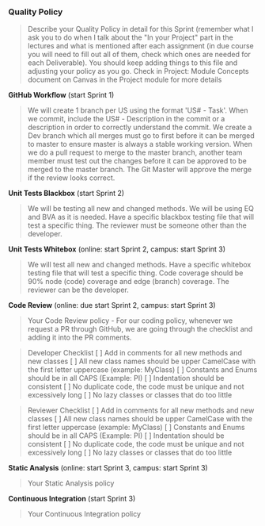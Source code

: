 ### Quality Policy
> Describe your Quality Policy in detail for this Sprint (remember what I ask you to do when I talk about the "In your Project" part in the lectures and what is mentioned after each assignment (in due course you will need to fill out all of them, check which ones are needed for each Deliverable). You should keep adding things to this file and adjusting your policy as you go.
> Check in Project: Module Concepts document on Canvas in the Project module for more details 

**GitHub Workflow** (start Sprint 1)
  > We will create 1 branch per US using the format 'US# - Task'. When we commit, include the US# - Description in the commit or a description in order to correctly understand the commit. We create a Dev branch which all merges must go to first before it can be merged to master to ensure master is always a stable working version. When we do a pull request to merge to the master branch, another team member must test out the changes before it can be approved to be merged to the master branch. The Git Master will approve the merge if the review looks correct. 
  
**Unit Tests Blackbox** (start Sprint 2)
  > We will be testing all new and changed methods. We will be using EQ and BVA as it is needed. Have a specific blackbox testing file that will test a specific thing. The reviewer must be someone other than the developer.

 **Unit Tests Whitebox** (online: start Sprint 2, campus: start Sprint 3)
  > We will test all new and changed methods. Have a specific whitebox testing file that will test a specific thing. Code coverage should be 90% node (code) coverage and edge (branch) coverage. The reviewer can be the developer. 

**Code Review** (online: due start Sprint 2, campus: start Sprint 3)
  > Your Code Review policy - For our coding policy, whenever we request a PR through GitHub, we are going through the checklist and adding it into the PR comments.   

  > Developer Checklist
  > [ ] Add in comments for all new methods and new classes
  > [ ] All new class names should be upper CamelCase with the first letter uppercase (example: MyClass)
  > [ ] Constants and Enums should be in all CAPS (Example: PI)
  > [ ] Indentation should be consistent
  > [ ] No duplicate code, the code must be unique and not excessively long
  > [ ] No lazy classes or classes that do too little

  > Reviewer Checklist
  > [ ] Add in comments for all new methods and new classes
  > [ ] All new class names should be upper CamelCase with the first letter uppercase (example: MyClass)
  > [ ] Constants and Enums should be in all CAPS (Example: PI)
  > [ ] Indentation should be consistent
  > [ ] No duplicate code, the code must be unique and not excessively long
  > [ ] No lazy classes or classes that do too little

**Static Analysis**  (online: start Sprint 3, campus: start Sprint 3)
  > Your Static Analysis policy   

**Continuous Integration**  (start Sprint 3)
  > Your Continuous Integration policy

